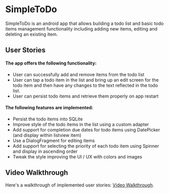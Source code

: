 # SimpleToDo
SimpleToDo is an android app that allows building a todo list and basic todo items management functionality including adding new items, editing and deleting an existing item.

## User Stories
#### The app offers the following functionality:
* User can successfully add and remove items from the todo list
* User can tap a todo item in the list and bring up an edit screen for the todo item and then have any changes to the text reflected in the todo list.
* User can persist todo items and retrieve them properly on app restart

#### The following  features are implemented:
* Persist the todo items into SQLite
* Improve style of the todo items in the list using a custom adapter
* Add support for completion due dates for todo items using DatePicker (and display within listview item)
* Use a DialogFragment for editing items
* Add support for selecting the priority of each todo item using Spinner and display in ascending order
* Tweak the style improving the UI / UX with colors and images 

## Video Walkthrough 
Here's a walkthrough of implemented user stories:
[Video Walkthrough](http://www.giphy.com/gifs/3o6Zt78hpIX7bcvfBC/).



